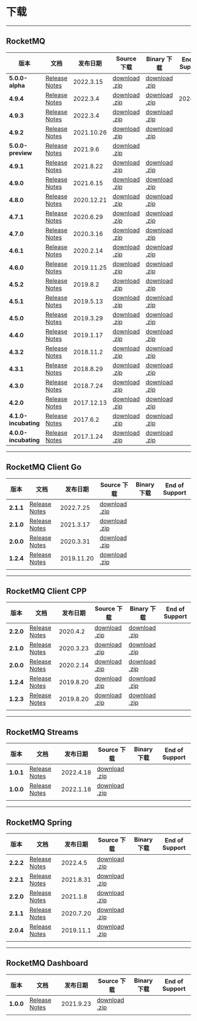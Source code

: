 # 下载

---



## RocketMQ
| 版本                 | 文档                                                         | 发布日期   | Source 下载                                                  | Binary 下载                                                  | End of Support |
| -------------------- | ------------------------------------------------------------ | ---------- | ------------------------------------------------------------ | ------------------------------------------------------------ | -------------- |
| **5.0.0-alpha**      | [Release Notes](/third-blog/2022/03/15/5.0.0-ALPHA)          | 2022.3.15  | [download .zip](https://dist.apache.org/repos/dist/dev/rocketmq/5.0.0-ALPHA-rc2/rocketmq-all-5.0.0-ALPHA-bin-release.zip) | [download .zip](https://dist.apache.org/repos/dist/dev/rocketmq/5.0.0-ALPHA-rc2/rocketmq-all-5.0.0-ALPHA-source-release.zip) |                |
| **4.9.4**            | [Release Notes](/third-blog/2022/03/04/4.9.4)                | 2022.3.4   | [download .zip](https://www.apache.org/dyn/closer.cgi?path=rocketmq/4.9.4/rocketmq-all-4.9.4-source-release.zip) | [download .zip](https://www.apache.org/dyn/closer.cgi?path=rocketmq/4.9.4/rocketmq-all-4.9.4-bin-release.zip) | 2024/01        |
| **4.9.3**            | [Release Notes](/third-blog/2022/03/04/4.9.3)                | 2022.3.4   | [download .zip](https://www.apache.org/dyn/closer.cgi?path=rocketmq/4.9.3/rocketmq-all-4.9.3-source-release.zip) | [download .zip](https://www.apache.org/dyn/closer.cgi?path=rocketmq/4.9.3/rocketmq-all-4.9.3-bin-release.zip) |                |
| **4.9.2**            | [Release Notes](/third-blog/2021/10/26/4.9.2)                | 2021.10.26 | [download .zip](https://archive.apache.org/dist/rocketmq/4.9.2/rocketmq-all-4.9.2-source-release.zip) | [download .zip](https://archive.apache.org/dist/rocketmq/4.9.2/rocketmq-all-4.9.2-bin-release.zip) |                |
| **5.0.0-preview**    | [Release Notes](/third-blog/2021/09/06/release-notes-5.0.0-PREVIEW) | 2021.9.6   | [download .zip](https://archive.apache.org/dist/rocketmq/5.0.0-PREVIEW/rocketmq-all-5.0.0-PREVIEW-source-release.zip) |                                                              |                |
| **4.9.1**            | [Release Notes](/third-blog/2021/08/22/4.9.1)                | 2021.8.22  | [download .zip](https://archive.apache.org/dist/rocketmq/4.9.1/rocketmq-all-4.9.1-source-release.zip) | [download .zip](https://archive.apache.org/dist/rocketmq/4.9.1/rocketmq-all-4.9.1-bin-release.zip) |                |
| **4.9.0**            | [Release Notes](/third-blog/2021/06/15/4.9.0)                | 2021.6.15  | [download .zip](https://archive.apache.org/dist/rocketmq/4.9.0/rocketmq-all-4.9.0-source-release.zip) | [download .zip](https://archive.apache.org/dist/rocketmq/4.9.0/rocketmq-all-4.9.0-bin-release.zip) |                |
| **4.8.0**            | [Release Notes](/third-blog/2020/12/21/4.8.0)                | 2020.12.21 | [download .zip](https://archive.apache.org/dist/rocketmq/4.8.0/rocketmq-all-4.8.0-source-release.zip) | [download .zip](https://archive.apache.org/dist/rocketmq/4.8.0/rocketmq-all-4.8.0-bin-release.zip) |                |
| **4.7.1**            | [Release Notes](/third-blog/2020/06/29/4.7.1)                | 2020.6.29  | [download .zip](https://archive.apache.org/dist/rocketmq/4.7.1/rocketmq-all-4.7.1-source-release.zip) | [download .zip](https://archive.apache.org/dist/rocketmq/4.7.1/rocketmq-all-4.7.1-bin-release.zip) |                |
| **4.7.0**            | [Release Notes](/third-blog/2020/03/16/4.7.0)                | 2020.3.16  | [download .zip](https://archive.apache.org/dist/rocketmq/4.7.0/rocketmq-all-4.7.0-source-release.zip) | [download .zip](https://archive.apache.org/dist/rocketmq/4.7.0/rocketmq-all-4.7.0-bin-release.zip) |                |
| **4.6.1**            | [Release Notes](/third-blog/2020/2/14/4.6.1)                 | 2020.2.14  | [download .zip](https://archive.apache.org/dist/rocketmq/4.6.1/rocketmq-all-4.6.1-source-release.zip) | [download .zip](https://archive.apache.org/dist/rocketmq/4.6.1/rocketmq-all-4.6.1-bin-release.zip) |                |
| **4.6.0**            | [Release Notes](/third-blog/2019/11/25/4.6.0)                | 2019.11.25 | [download .zip](https://archive.apache.org/dist/rocketmq/4.6.0/rocketmq-all-4.6.0-source-release.zip) | [download .zip](https://archive.apache.org/dist/rocketmq/4.6.0/rocketmq-all-4.6.0-bin-release.zip) |                |
| **4.5.2**            | [Release Notes](/third-blog/2019/08/02/4.5.2)                | 2019.8.2   | [download .zip](https://archive.apache.org/dist/rocketmq/4.5.2/rocketmq-all-4.5.2-source-release.zip) | [download .zip](https://archive.apache.org/dist/rocketmq/4.5.2/rocketmq-all-4.5.2-bin-release.zip) |                |
| **4.5.1**            | [Release Notes](/third-blog/2019/05/13/4.5.1)                | 2019.5.13  | [download .zip](https://archive.apache.org/dist/rocketmq/4.5.1/rocketmq-all-4.5.1-source-release.zip) | [download .zip](https://archive.apache.org/dist/rocketmq/4.5.1/rocketmq-all-4.5.1-bin-release.zip) |                |
| **4.5.0**            | [Release Notes](/third-blog/2019/03/29/4.5.0)                | 2019.3.29  | [download .zip](https://archive.apache.org/dist/rocketmq/4.5.0/rocketmq-all-4.5.0-source-release.zip) | [download .zip](https://archive.apache.org/dist/rocketmq/4.5.0/rocketmq-all-4.5.0-bin-release.zip) |                |
| **4.4.0**            | [Release Notes](/third-blog/2019/01/17/4.4.0)                | 2019.1.17  | [download .zip](https://archive.apache.org/dist/rocketmq/4.4.0/rocketmq-all-4.4.0-source-release.zip) | [download .zip](https://archive.apache.org/dist/rocketmq/4.4.0/rocketmq-all-4.4.0-bin-release.zip) |                |
| **4.3.2**            | [Release Notes](/third-blog/2018/11/02/4.3.2)                | 2018.11.2  | [download .zip](https://archive.apache.org/dist/rocketmq/4.3.2/rocketmq-all-4.3.2-source-release.zip) | [download .zip](https://archive.apache.org/dist/rocketmq/4.3.2/rocketmq-all-4.3.2-bin-release.zip) |                |
| **4.3.1**            | [Release Notes](/third-blog/2018/08/29/4.3.1)                | 2018.8.29  | [download .zip](https://archive.apache.org/dist/rocketmq/4.3.0/rocketmq-all-4.3.0-source-release.zip) | [download .zip](https://archive.apache.org/dist/rocketmq/4.3.1/rocketmq-all-4.3.1-bin-release.zip) |                |
| **4.3.0**            | [Release Notes](/third-blog/2018/07/24/4.3.0)                | 2018.7.24  | [download .zip](https://archive.apache.org/dist/rocketmq/4.3.0/rocketmq-all-4.3.0-source-release.zip) | [download .zip](https://archive.apache.org/dist/rocketmq/4.3.0/rocketmq-all-4.3.0-bin-release.zip) |                |
| **4.2.0**            | [Release Notes](/third-blog/2017/12/13/4.2.0)                | 2017.12.13 | [download .zip](https://archive.apache.org/dist/rocketmq/4.2.0/rocketmq-all-4.2.0-source-release.zip) | [download .zip](https://archive.apache.org/dist/rocketmq/4.2.0/rocketmq-all-4.2.0-bin-release.zip) |                |
| **4.1.0-incubating** | [Release Notes](/third-blog/2017/06/02/4.1.0)                | 2017.6.2   | [download .zip](https://archive.apache.org/dist/rocketmq/4.1.0-incubating/rocketmq-all-4.1.0-incubating-source-release.zip) | [download .zip](https://archive.apache.org/dist/rocketmq/4.1.0-incubating/rocketmq-all-4.1.0-incubating-bin-release.zip) |                |
| **4.0.0-incubating** | [Release Notes](/third-blog/2017/01/24/4.0.0)                | 2017.1.24  | [download .zip](https://archive.apache.org/dist/rocketmq/4.0.0-incubating/rocketmq-all-4.0.0-incubating-source-release.zip) | [download .zip](https://archive.apache.org/dist/rocketmq/4.0.0-incubating/rocketmq-all-4.0.0-incubating-bin-release.zip) |                |





---



## RocketMQ Client Go

| 版本      | 文档                                                         | 发布日期   | Source 下载                                                  | Binary 下载 | End of Support |
| --------- | ------------------------------------------------------------ | ---------- | ------------------------------------------------------------ | ----------- | -------------- |
| **2.1.1** | [Release Notes](/third-blog/2022/07/25/release-notes-rocketmq-client-go-2.1.1) | 2022.7.25  | [download .zip](https://www.apache.org/dyn/closer.cgi?path=rocketmq/rocketmq-client-go/2.1.1/rocketmq-client-go-2.1.1-source-release.tar.gz) |             |                |
| **2.1.0** | [Release Notes](/third-blog/2021/03/17/release-notes-rocketmq-client-go-2.1.0) | 2021.3.17  | [download .zip](https://www.apache.org/dyn/closer.cgi?path=rocketmq/rocketmq-client-go/2.1.0/rocketmq-client-go-2.1.0-source-release.tar.gz) |             |                |
| **2.0.0** | [Release Notes](/third-blog/2020/03/31/release-notes-rocketmq-client-go-2.0.0) | 2020.3.31  | [download .zip](https://www.apache.org/dyn/closer.cgi?path=rocketmq/rocketmq-client-go/2.0.0/rocketmq-client-go-2.0.0-source-release.tar.gz) |             |                |
| **1.2.4** | [Release Notes](/third-blog/2019/11/20/release-notes-rocketmq-client-go-1.2.4) | 2019.11.20 | [download .zip](https://www.apache.org/dyn/closer.cgi?path=rocketmq/rocketmq-client-go/1.2.4/rocketmq-client-go-1.2.4-source-release.tar.gz) |             |                |
|           |                                                              |            |                                                              |             |                |

---

## RocketMQ Client CPP

| 版本      | 文档                                                         | 发布日期  | Source 下载                                                  | Binary 下载                                                  | End of Support |
| --------- | ------------------------------------------------------------ | --------- | ------------------------------------------------------------ | ------------------------------------------------------------ | -------------- |
| **2.2.0** | [Release Notes](/third-blog/2020/04/02/release-notes-rocketmq-client-cpp-2.2.0) | 2020.4.2  | [download .zip](https://www.apache.org/dyn/closer.cgi?path=rocketmq/rocketmq-client-cpp/2.2.0/rocketmq-client-cpp-2.2.0-source-release.tar.gz) | [download .zip](https://www.apache.org/dyn/closer.cgi?path=rocketmq/rocketmq-client-cpp/2.2.0/rocketmq-client-cpp-2.2.0-bin-release.tar.gz) |                |
| **2.1.0** | [Release Notes](/third-blog/2020/03/23/release-notes-rocketmq-client-cpp-2.1.0) | 2020.3.23 | [download .zip](https://archive.apache.org/dist/rocketmq/rocketmq-client-cpp/2.1.0/rocketmq-client-cpp-2.1.0-source-release.tar.gz) | [download .zip](https://archive.apache.org/dist/rocketmq/rocketmq-client-cpp/2.1.0/rocketmq-client-cpp-2.1.0-bin-release.tar.gz) |                |
| **2.0.0** | [Release Notes](/third-blog/2020/02/14/release-notes-rocketmq-client-cpp-2.0.0) | 2020.2.14 | [download .zip](https://archive.apache.org/dist/rocketmq/rocketmq-client-cpp/2.0.0/rocketmq-client-cpp-2.0.0-source-release.tar.gz) | [download .zip](https://archive.apache.org/dist/rocketmq/rocketmq-client-cpp/2.0.0/rocketmq-client-cpp-2.0.0-bin-release.tar.gz) |                |
| **1.2.4** | [Release Notes](/third-blog/2019/11/11/release-notes-rocketmq-client-cpp-1.2.4) | 2019.8.20 | [download .zip](https://archive.apache.org/dist/rocketmq/rocketmq/rocketmq-client-cpp/1.2.4/rocketmq-client-cpp-1.2.4-source-release.tar.gz) | [download .zip](https://archive.apache.org/dist/rocketmq/rocketmq-client-cpp/1.2.4/rocketmq-client-cpp-1.2.4-bin-release.tar.gz) |                |
| **1.2.3** | [Release Notes](/third-blog/2019/08/20/release-notes-rocketmq-client-cpp-1.2.3) | 2019.8.20 | [download .zip](https://archive.apache.org/dist/rocketmq/rocketmq-client-cpp/1.2.3/rocketmq-client-cpp-1.2.3-source-release.tar.gz) | [download .zip](https://archive.apache.org/dist/rocketmq/rocketmq-client-cpp/1.2.3/rocketmq-client-cpp-1.2.3-bin-release.tar.gz) |                |
|           |                                                              |           |                                                              |                                                              |                |

---

## RocketMQ  Streams

| 版本      | 文档                                                         | 发布日期  | Source 下载                                                  | Binary 下载 | End of Support |
| --------- | ------------------------------------------------------------ | --------- | ------------------------------------------------------------ | ----------- | -------------- |
| **1.0.1** | [Release Notes](/third-blog/2022/04/18/release-notes-rocketmq-streams-1.0.1-preview) | 2022.4.18 | [download .zip](https://archive.apache.org/dist/rocketmq/rocketmq-streams/1.0.1-preview/rocketmq-streams-1.0.1-preview.zip) |             |                |
| **1.0.0** | [Release Notes](/third-blog/2022/01/18/release-notes-rocketmq-streams-1.0.0-preview) | 2022.1.18 | [download .zip](https://archive.apache.org/dist/rocketmq/rocketmq-streams/1.0.0-preview/rocketmq-streams-1.0.0-preview.zip) |             |                |
|           |                                                              |           |                                                              |             |                |

---

## RocketMQ  Spring

| 版本      | 文档                                                         | 发布日期  | Source 下载                                                  | Binary 下载 | End of Support |
| --------- | ------------------------------------------------------------ | --------- | ------------------------------------------------------------ | ----------- | -------------- |
| **2.2.2** | [Release Notes](/third-blog/2022/04/05/release-notes-rocketmq-spring-2.2.2) | 2022.4.5  | [download .zip](https://www.apache.org/dyn/closer.cgi?path=rocketmq/rocketmq-spring/2.2.2/rocketmq-spring-rocketmq-spring-all-2.2.2.zip) |             |                |
| **2.2.1** | [Release Notes](/third-blog/2021/08/31/release-notes-rocketmq-spring-2.2.1) | 2021.8.31 | [download .zip](https://archive.apache.org/dist/rocketmq-spring/2.2.1/rocketmq-spring-rocketmq-spring-all-2.2.1.zip) |             |                |
| **2.2.0** | [Release Notes](/third-blog/2021/01/08/release-notes-rocketmq-spring-2.2.0) | 2021.1.8  | [download .zip](https://archive.apache.org/dist/rocketmq-spring/2.2.0/rocketmq-spring-rocketmq-spring-all-2.2.0.zip) |             |                |
| **2.1.1** | [Release Notes](/third-blog/2020/07/20/release-notes-rocketmq-spring-2.1.1) | 2020.7.20 | [download .zip](https://archive.apache.org/dist/rocketmq/rocketmq-spring/2.1.1/rocketmq-spring-all-2.1.1-source-release.zip) |             |                |
| **2.0.4** | [Release Notes](/third-blog/2019/11/01/release-notes-rocketmq-spring-2.0.4) | 2019.11.1 | [download .zip](https://archive.apache.org/dist/rocketmq/rocketmq-spring/2.0.4/rocketmq-spring-all-2.0.4-source-release.zip) |             |                |
|           |                                                              |           |                                                              |             |                |

---

## RocketMQ Dashboard

| 版本      | 文档                                                         | 发布日期  | Source 下载                                                  | Binary 下载 | End of Support |
| --------- | ------------------------------------------------------------ | --------- | ------------------------------------------------------------ | ----------- | -------------- |
| **1.0.0** | [Release Notes](/third-blog/2021/09/23/release-notes-rocketmq-dashboard-1.0.0) | 2021.9.23 | [download .zip](https://dist.apache.org/repos/dist/release/rocketmq/rocketmq-dashboard/1.0.0/rocketmq-dashboard-1.0.0-source-release.zip) |             |                |
|           |                                                              |           |                                                              |             |                |

